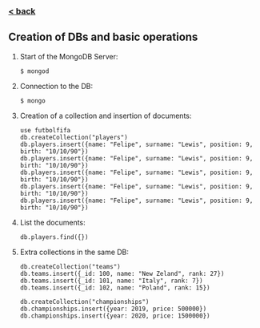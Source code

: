 ### [< back](./././README.md)
## Creation of DBs and basic operations

  1. Start of the MongoDB Server:
      ```
      $ mongod
      ```
  2. Connection to the DB:
      ```
      $ mongo
      ```
  3. Creation of a collection and insertion of documents:
      ```
      use futbolfifa
      db.createCollection("players")
      db.players.insert({name: "Felipe", surname: "Lewis", position: 9, birth: "10/10/90"})
      db.players.insert({name: "Felipe", surname: "Lewis", position: 9, birth: "10/10/90"})
      db.players.insert({name: "Felipe", surname: "Lewis", position: 9, birth: "10/10/90"})
      db.players.insert({name: "Felipe", surname: "Lewis", position: 9, birth: "10/10/90"})
      db.players.insert({name: "Felipe", surname: "Lewis", position: 9, birth: "10/10/90"})
      ```
  4. List the documents:
      ```
      db.players.find({})
      ```
 5. Extra collections in the same DB:
    ```
    db.createCollection("teams")
    db.teams.insert({_id: 100, name: "New Zeland", rank: 27})
    db.teams.insert({_id: 101, name: "Italy", rank: 7})
    db.teams.insert({_id: 102, name: "Poland", rank: 15})

    db.createCollection("championships")
    db.championships.insert({year: 2019, price: 500000})
    db.championships.insert({year: 2020, price: 1500000})
    ```
